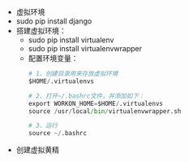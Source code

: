 - 虚拟环境
- sudo pip install django
- 搭建虚拟环境：
  - sudo pip install virtualenv
  - sudo pip install virtualenvwrapper
  - 配置环境变量：
    ```python
    # 1、创建目录用来存放虚拟环境
    $HOME/.virtualenvs
    
    # 2、打开~/.bashrc文件，并添加如下：
    export WORKON_HOME=$HOME/.virtualenvs
    source /usr/local/bin/virtualenvwrapper.sh
    
    # 3、运行
    source ~/.bashrc
    ```
- 创建虚拟黄精
